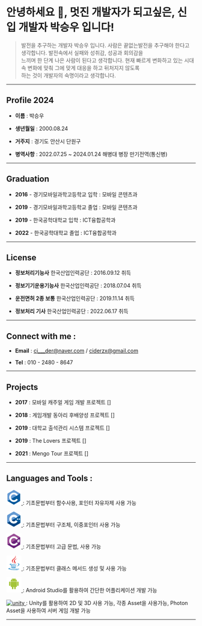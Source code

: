 <h1 align="left">안녕하세요 👋, 멋진 개발자가 되고싶은, 신입 개발자 박승우 입니다!</h1>

> 발전을 추구하는 개발자 박승우 입니다. 사람은 끝없는발전을 추구해야 한다고 생각합니다. 발전속에서 실패와 성취감, 성공과 회의감을 </br>
> 느끼며 한 단계 나은 사람이 된다고 생각합니다. 현재 빠르게 변화하고 있는 시대 속 변화에 맞춰 그에 맞게 대응을 하고 뒤처지지 않도록 </br>
> 하는 것이 개발자의 숙명이라고 생각합니다.

---

<h2 align="left"> Profile 2024 </h2>

+ **이름** : 박승우

+ **생년월일** : 2000.08.24

+ **거주지** : 경기도 안산시 단원구

+ **병역사항** : 2022.07.25 ~ 2024.01.24 해병대 병장 만기전역(통신병)
  
---

<h2 align="left"> Graduation </h2>

+ **2016** - 경기모바일과학고등학교 입학 : 모바일 콘텐츠과

+ **2019** - 경기모바일과학고등학교 졸업 : 모바일 콘텐츠과

+ **2019** - 한국공학대학교 입학 : ICT융합공학과

+ **2022** - 한국공학대학교 졸업 : ICT융합공학과

---

<h2 align="left"> License </h2>

+ **정보처리기능사** 한국산업인력공단 : 2016.09.12 취득

+ **정보기기운용기능사** 한국산업인력공단 : 2018.07.04 취득

+ **운전면허 2종 보통** 한국산업인력공단 : 2019.11.14 취득

+ **정보처리 기사** 한국산업인력공단 : 2022.06.17 취득
---

<h2 align="left"> Connect with me : </h2>

+ **Email** : ci___der@naver.com  /  ciderzx@gmail.com

+ **Tel** : 010 - 2480 - 8647

---

<h2 align="left"> Projects </h2>

+ **2017** : 모바일 캐주얼 게임 개발 프로젝트 []

+ **2018** : 게임개발 동아리 후배양성 프로젝트 []

+ **2019** : 대학교 출석관리 시스템 프로젝트 []

+ **2019** : The Lovers 프로젝트 []

+ **2021** : Mengo Tour 프로젝트 []

---

<h2 align="left">Languages and Tools : </h2>
<p align="left">
  <a href="https://www.cprogramming.com/" target="_blank" rel="noreferrer"> <img src="https://raw.githubusercontent.com/devicons/devicon/master/icons/c/c-original.svg" alt="c" width="40" height="40"/> </a>
   :  기초문법부터 함수사용, 포인터 자유자제 사용 가능
  </br> 
  
  <a href="https://www.w3schools.com/cpp/" target="_blank" rel="noreferrer"> <img src="https://raw.githubusercontent.com/devicons/devicon/master/icons/cplusplus/cplusplus-original.svg" alt="cplusplus" width="40" height="40"/> </a> 
  :  기초문법부터 구조체, 이중포인터 사용 가능
  </br> 
  
  <a href="https://www.w3schools.com/cs/" target="_blank" rel="noreferrer"> <img src="https://raw.githubusercontent.com/devicons/devicon/master/icons/csharp/csharp-original.svg" alt="csharp" width="40" height="40"/> </a> 
  :  기초문법부터 고급 문법, 사용 가능
  </br> 
  
  <a href="https://www.java.com" target="_blank" rel="noreferrer"> <img src="https://raw.githubusercontent.com/devicons/devicon/master/icons/java/java-original.svg" alt="java" width="40" height="40"/> </a> 
  :  기초문법부터 클래스 메서드 생성 및 사용 가능
  </br> 
  
  <a href="https://developer.android.com" target="_blank" rel="noreferrer"> <img src="https://raw.githubusercontent.com/devicons/devicon/master/icons/android/android-original-wordmark.svg" alt="android" width="40" height="40"/> </a> 
  :  Android Studio를 활용하여 간단한 어플리케이션 개발 가능
  </br> 
  
  <a href="https://unity.com/" target="_blank" rel="noreferrer"> <img src="https://www.vectorlogo.zone/logos/unity3d/unity3d-icon.svg" alt="unity" width="40" height="40"/> </a> 
  :  Unity를 활용하여 2D 및 3D 사용 가능, 각종 Asset을 사용가능, Photon Asset을 사용하여 서버 게임 개발 가능
  </br> 
</p>

---
